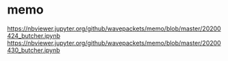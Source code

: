 # memo

https://nbviewer.jupyter.org/github/wavepackets/memo/blob/master/20200424_butcher.ipynb
https://nbviewer.jupyter.org/github/wavepackets/memo/blob/master/20200430_butcher.ipynb
